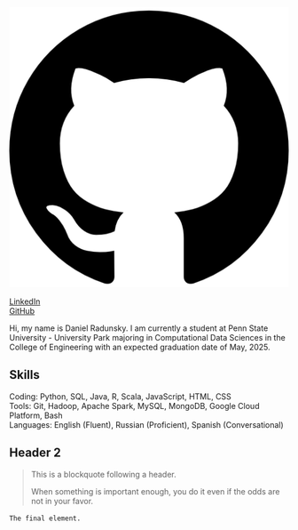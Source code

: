 [![GitHub](https://github.com/drad2042/drad2042.github.io/blob/master/assets/img/github_logo.png)](https://github.com/drad2042)

[LinkedIn](https://www.linkedin.com/in/daniel-radunsky/) \
[GitHub](https://github.com/drad2042)

Hi, my name is Daniel Radunsky. I am currently a student at Penn State University - University Park majoring in Computational Data Sciences in the College of Engineering with an expected graduation date of May, 2025.

## Skills
Coding: Python, SQL, Java, R, Scala, JavaScript, HTML, CSS \
Tools: Git, Hadoop, Apache Spark, MySQL, MongoDB, Google Cloud Platform, Bash \
Languages: English (Fluent), Russian (Proficient), Spanish (Conversational)

## Header 2

> This is a blockquote following a header.
>
> When something is important enough, you do it even if the odds are not in your favor.


```
The final element.
```
